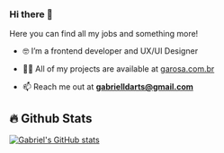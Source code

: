 ### Hi there 👋

Here you can find all my jobs and something more!

- 🤓 I’m a frontend developer and UX/UI Designer 

- 👨‍💻 All of my projects are available at [garosa.com.br](https://garosa.com.br)

- 📫 Reach me out at **gabrielldarts@gmail.com**

## 🔥 Github Stats
[![Gabriel's GitHub stats](https://github-readme-stats.vercel.app/api?username=gabriellamas&theme=dracula)](https://github.com/anuraghazra/github-readme-stats)

